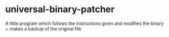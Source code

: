 # universal-binary-patcher
A little program which follows the instructions given and modifies the binary + makes a backup of the original file
